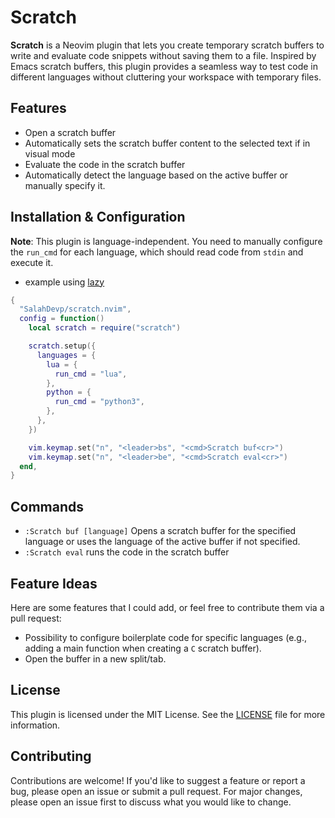 # Scratch

**Scratch** is a Neovim plugin that lets you create temporary scratch buffers to write and evaluate code snippets without saving them to a file. Inspired by Emacs scratch buffers, this plugin provides a seamless way to test code in different languages without cluttering your workspace with temporary files.

## Features

- Open a scratch buffer
- Automatically sets the scratch buffer content to the selected text if in visual mode
- Evaluate the code in the scratch buffer
- Automatically detect the language based on the active buffer or manually specify it.

## Installation & Configuration

**Note**: This plugin is language-independent. You need to manually configure the `run_cmd` for each language, which should read code from `stdin` and execute it.

- example using [lazy](https://github.com/folke/lazy.nvim)

```lua
{
  "SalahDevp/scratch.nvim",
  config = function()
    local scratch = require("scratch")

    scratch.setup({
      languages = {
        lua = {
          run_cmd = "lua",
        },
        python = {
          run_cmd = "python3",
        },
      },
    })

    vim.keymap.set("n", "<leader>bs", "<cmd>Scratch buf<cr>")
    vim.keymap.set("n", "<leader>be", "<cmd>Scratch eval<cr>")
  end,
}
```

## Commands

- `:Scratch buf [language]` Opens a scratch buffer for the specified language or uses the language of the active buffer if not specified.
- `:Scratch eval` runs the code in the scratch buffer

## Feature Ideas

Here are some features that I could add, or feel free to contribute them via a pull request:

- Possibility to configure boilerplate code for specific languages (e.g., adding a main function when creating a `C` scratch buffer).
- Open the buffer in a new split/tab.

## License

This plugin is licensed under the MIT License. See the [LICENSE](LICENSE) file for more information.

## Contributing

Contributions are welcome! If you'd like to suggest a feature or report a bug, please open an issue or submit a pull request. For major changes, please open an issue first to discuss what you would like to change.
